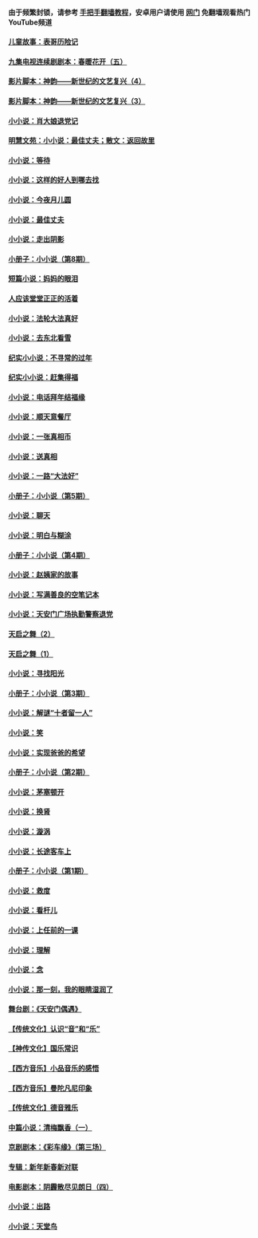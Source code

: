 #### 由于频繁封锁，请参考 [手把手翻墙教程](https://github.com/gfw-breaker/guides/wiki/)，安卓用户请使用 [网门](https://github.com/gfw-breaker/nogfw/blob/master/dl.md?t=05071900) 免翻墙观看热门YouTube频道 

#### [儿童故事：表哥历险记](../pages/328/383535.md?t=05071900) 

#### [九集电视连续剧剧本：春暖花开（五）](../pages/328/275919.md?t=05071900) 

#### [影片脚本：神韵——新世纪的文艺复兴（4）](../pages/328/266089.md?t=05071900) 

#### [影片脚本：神韵——新世纪的文艺复兴（3）](../pages/328/266087.md?t=05071900) 

#### [小小说：肖大娘退党记](../pages/328/239807.md?t=05071900) 

#### [明慧文苑：小小说：最佳丈夫；散文：返回故里](../pages/328/3439.md?t=05071900) 

#### [小小说：等待](../pages/328/223927.md?t=05071900) 

#### [小小说：这样的好人到哪去找](../pages/328/209396.md?t=05071900) 

#### [小小说：今夜月儿圆](../pages/328/193588.md?t=05071900) 

#### [小小说：最佳丈夫](../pages/328/190938.md?t=05071900) 

#### [小小说：走出阴影](../pages/328/190744.md?t=05071900) 

#### [小册子：小小说（第8期）](../pages/328/188202.md?t=05071900) 

#### [短篇小说：妈妈的眼泪](../pages/328/187712.md?t=05071900) 

#### [人应该堂堂正正的活着](../pages/328/182430.md?t=05071900) 

#### [小小说：法轮大法真好](../pages/328/174669.md?t=05071900) 

#### [小小说：去东北看雪](../pages/328/173882.md?t=05071900) 

#### [纪实小小说：不寻常的过年](../pages/328/173187.md?t=05071900) 

#### [纪实小小说：赶集得福](../pages/328/172652.md?t=05071900) 

#### [小小说：电话拜年结福缘](../pages/328/172533.md?t=05071900) 

#### [小小说：顺天意餐厅](../pages/328/170182.md?t=05071900) 

#### [小小说：一张真相币](../pages/328/169410.md?t=05071900) 

#### [小小说：送真相](../pages/328/166713.md?t=05071900) 

#### [小小说：一路“大法好”](../pages/328/162016.md?t=05071900) 

#### [小册子：小小说（第5期）](../pages/328/161131.md?t=05071900) 

#### [小小说：聊天](../pages/328/159640.md?t=05071900) 

#### [小小说：明白与糊涂](../pages/328/158101.md?t=05071900) 

#### [小册子：小小说（第4期）](../pages/328/158006.md?t=05071900) 

#### [小小说：赵姨家的故事](../pages/328/157843.md?t=05071900) 

#### [小小说：写满善良的空笔记本](../pages/328/157382.md?t=05071900) 

#### [小小说：天安门广场执勤警察退党](../pages/328/156982.md?t=05071900) 

#### [天启之舞（2）](../pages/328/153440.md?t=05071900) 

#### [天启之舞（1）](../pages/328/153439.md?t=05071900) 

#### [小小说：寻找阳光](../pages/328/153065.md?t=05071900) 

#### [小册子：小小说（第3期）](../pages/328/151715.md?t=05071900) 

#### [小小说：解谜“十者留一人”](../pages/328/148967.md?t=05071900) 

#### [小小说：笑](../pages/328/148905.md?t=05071900) 

#### [小小说：实现爸爸的希望](../pages/328/148096.md?t=05071900) 

#### [小册子：小小说（第2期）](../pages/328/147214.md?t=05071900) 

#### [小小说：茅塞顿开](../pages/328/147030.md?t=05071900) 

#### [小小说：换肾](../pages/328/146770.md?t=05071900) 

#### [小小说：漩涡](../pages/328/146683.md?t=05071900) 

#### [小小说：长途客车上](../pages/328/145076.md?t=05071900) 

#### [小册子：小小说（第1期）](../pages/328/143963.md?t=05071900) 

#### [小小说：救度](../pages/328/143927.md?t=05071900) 

#### [小小说：看杆儿](../pages/328/142137.md?t=05071900) 

#### [小小说：上任前的一课](../pages/328/140808.md?t=05071900) 

#### [小小说：理解](../pages/328/140476.md?t=05071900) 

#### [小小说：念](../pages/328/139513.md?t=05071900) 

#### [小小说：那一刻，我的眼睛湿润了](../pages/328/138476.md?t=05071900) 

#### [舞台剧：《天安门偶遇》](../pages/328/117155.md?t=05071900) 

#### [【传统文化】认识“音”和“乐”](../pages/328/108667.md?t=05071900) 

#### [【神传文化】国乐常识](../pages/328/104225.md?t=05071900) 

#### [【西方音乐】小品音乐的感悟](../pages/328/102924.md?t=05071900) 

#### [【西方音乐】曼陀凡尼印象](../pages/328/102922.md?t=05071900) 

#### [【传统文化】德音雅乐](../pages/328/102923.md?t=05071900) 

#### [中篇小说：清梅飘香（一）](../pages/328/101058.md?t=05071900) 

#### [京剧剧本：《彩车缘》（第三场）](../pages/328/96434.md?t=05071900) 

#### [专辑：新年新春新对联](../pages/328/94991.md?t=05071900) 

#### [电影剧本：阴霾散尽见朗日（四）](../pages/328/87081.md?t=05071900) 

#### [小小说：出路](../pages/328/84848.md?t=05071900) 

#### [小小说：天堂鸟](../pages/328/83084.md?t=05071900) 

